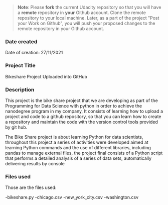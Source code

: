 >**Note**: Please **fork** the current Udacity repository so that you will have a **remote** repository in **your** Github account. Clone the remote repository to your local machine. Later, as a part of the project "Post your Work on Github", you will push your proposed changes to the remote repository in your Github account.

### Date created

Date of creation: 27/11/2021

### Project Title
Bikeshare Project Uploaded into GitHub

### Description

This project is the bike share project that we are developing as part of the Programming for Data Science with python in order to achieve the nanodegree program in my company, It consists of learning how to upload a project and code to a github repository, so that you can learn how to create a repository and maintain the code with the version control tools provided by git hub.

The Bike Share project is about learning Python for data scientists, throughout this project a series of activities were developed aimed at learning Python commands and the use of different libraries, including pandas to manage external files, the project final consists of a Python script that performs a detailed analysis of a series of data sets, automatically delivering results by console 

### Files used
Those are the files used:

-bikeshare.py
-chicago.csv
-new_york_city.csv
-washington.csv

